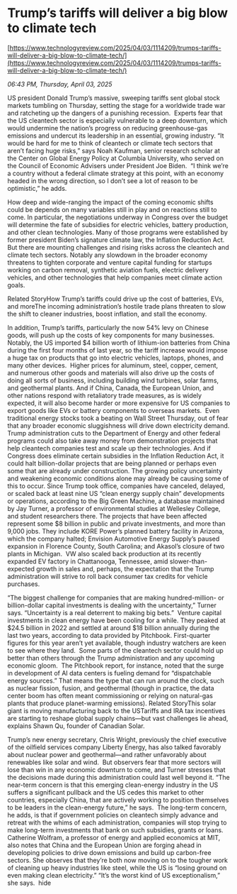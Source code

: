 # Trump’s tariffs will deliver a big blow to climate tech

[https://www.technologyreview.com/2025/04/03/1114209/trumps-tariffs-will-deliver-a-big-blow-to-climate-tech/](https://www.technologyreview.com/2025/04/03/1114209/trumps-tariffs-will-deliver-a-big-blow-to-climate-tech/)

*06:43 PM, Thursday, April 03, 2025*

US president Donald Trump’s massive, sweeping tariffs sent global stock markets tumbling on Thursday, setting the stage for a worldwide trade war and ratcheting up the dangers of a punishing recession.  Experts fear that the US cleantech sector is especially vulnerable to a deep downturn, which would undermine the nation’s progress on reducing greenhouse-gas emissions and undercut its leadership in an essential, growing industry.  “It would be hard for me to think of cleantech or climate tech sectors that aren’t facing huge risks,” says Noah Kaufman, senior research scholar at the Center on Global Energy Policy at Columbia University, who served on the Council of Economic Advisers under President Joe Biden.  “I think we’re a country without a federal climate strategy at this point, with an economy headed in the wrong direction, so I don’t see a lot of reason to be optimistic,” he adds.

How deep and wide-ranging the impact of the coming economic shifts could be depends on many variables still in play and on reactions still to come. In particular, the negotiations underway in Congress over the budget will determine the fate of subsidies for electric vehicles, battery production, and other clean technologies. Many of those programs were established by former president Biden’s signature climate law, the Inflation Reduction Act. But there are mounting challenges and rising risks across the cleantech and climate tech sectors. Notably any slowdown in the broader economy threatens to tighten corporate and venture capital funding for startups working on carbon removal, synthetic aviation fuels, electric delivery vehicles, and other technologies that help companies meet climate action goals.

Related StoryHow Trump’s tariffs could drive up the cost of batteries, EVs, and moreThe incoming administration’s hostile trade plans threaten to slow the shift to cleaner industries, boost inflation, and stall the economy.

In addition, Trump’s tariffs, particularly the now 54% levy on Chinese goods, will push up the costs of key components for many businesses. Notably, the US imported $4 billion worth of lithium-ion batteries from China during the first four months of last year, so the tariff increase would impose a huge tax on products that go into electric vehicles, laptops, phones, and many other devices.  Higher prices for aluminum, steel, copper, cement, and numerous other goods and materials will also drive up the costs of doing all sorts of business, including building wind turbines, solar farms, and geothermal plants. And if China, Canada, the European Union, and other nations respond with retaliatory trade measures, as is widely expected, it will also become harder or more expensive for US companies to export goods like EVs or battery components to overseas markets.  Even traditional energy stocks took a beating on Wall Street Thursday, out of fear that any broader economic sluggishness will drive down electricity demand. Trump administration cuts to the Department of Energy and other federal programs could also take away money from demonstration projects that help cleantech companies test and scale up their technologies. And if Congress does eliminate certain subsidies in the Inflation Reduction Act, it could halt billion-dollar projects that are being planned or perhaps even some that are already under construction.  The growing policy uncertainty and weakening economic conditions alone may already be causing some of this to occur. Since Trump took office, companies have canceled, delayed, or scaled back at least nine US “clean energy supply chain” developments or operations, according to the Big Green Machine, a database maintained by Jay Turner, a professor of environmental studies at Wellesley College, and student researchers there. The projects that have been affected represent some $8 billion in public and private investments, and more than 9,000 jobs. They include KORE Power’s planned battery facility in Arizona, which the company halted; Envision Automotive Energy Supply’s paused expansion in Florence County, South Carolina; and Akasol’s closure of two plants in Michigan.  VW also scaled back production at its recently expanded EV factory in Chattanooga, Tennessee, amid slower-than-expected growth in sales and, perhaps, the expectation that the Trump administration will strive to roll back consumer tax credits for vehicle purchases.

“The biggest challenge for companies that are making hundred-million- or billion-dollar capital investments is dealing with the uncertainty,” Turner says. “Uncertainty is a real deterrent to making big bets.”  Venture capital investments in clean energy have been cooling for a while. They peaked at $24.5 billion in 2022 and settled at around $18 billion annually during the last two years, according to data provided by Pitchbook. First-quarter figures for this year aren’t yet available, though industry watchers are keen to see where they land.  Some parts of the cleantech sector could hold up better than others through the Trump administration and any upcoming economic gloom.  The Pitchbook report, for instance, noted that the surge in development of AI data centers is fueling demand for “dispatchable energy sources.” That means the type that can run around the clock, such as nuclear fission, fusion, and geothermal (though in practice, the data center boom has often meant commissioning or relying on natural-gas plants that produce planet-warming emissions). Related StoryThis solar giant is moving manufacturing back to the USTariffs and IRA tax incentives are starting to reshape global supply chains—but vast challenges lie ahead, explains Shawn Qu, founder of Canadian Solar.

Trump’s new energy secretary, Chris Wright, previously the chief executive of the oilfield services company Liberty Energy, has also talked favorably about nuclear power and geothermal—and rather unfavorably about renewables like solar and wind.  But observers fear that more sectors will lose than win in any economic downturn to come, and Turner stresses that the decisions made during this administration could last well beyond it. “The near-term concern is that this emerging clean-energy industry in the US suffers a significant pullback and the US cedes this market to other countries, especially China, that are actively working to position themselves to be leaders in the clean-energy future,” he says.  The long-term concern, he adds, is that if government policies on cleantech simply advance and retreat with the whims of each administration, companies will stop trying to make long-term investments that bank on such subsidies, grants or loans.  Catherine Wolfram, a professor of energy and applied economics at MIT, also notes that China and the European Union are forging ahead in developing policies to drive down emissions and build up carbon-free sectors. She observes that they’re both now moving on to the tougher work of cleaning up heavy industries like steel, while the US is “losing ground on even making clean electricity.” “It’s the worst kind of US exceptionalism,” she says.  hide

